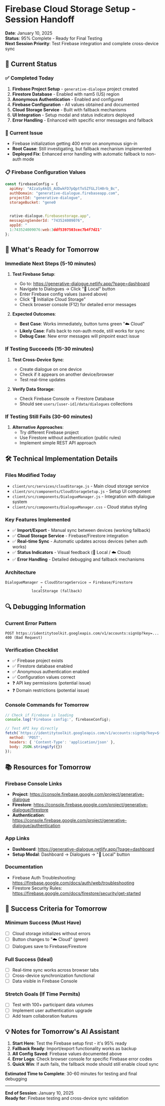 # Firebase Cloud Storage Setup - Session Handoff

**Date**: January 10, 2025  
**Status**: 95% Complete - Ready for Final Testing  
**Next Session Priority**: Test Firebase integration and complete cross-device sync

## 🎯 **Current Status**

### ✅ **Completed Today**
1. **Firebase Project Setup** - `generative-dialogue` project created
2. **Firestore Database** - Enabled with nam5 (US) region
3. **Anonymous Authentication** - Enabled and configured
4. **Firebase Configuration** - All values obtained and documented
5. **Cloud Storage Service** - Built with fallback mechanisms
6. **UI Integration** - Setup modal and status indicators deployed
7. **Error Handling** - Enhanced with specific error messages and fallback

### 🔄 **Current Issue**
- Firebase initialization getting 400 error on anonymous sign-in
- **Root Cause**: Still investigating, but fallback mechanism implemented
- **Deployed Fix**: Enhanced error handling with automatic fallback to non-auth mode

### 📋 **Firebase Configuration Values**
```javascript
const firebaseConfig = {
  apiKey: "AIzaSyAkQS_AUDwkFD7pQptTo5ZfGLJlH0rb_Bc",
  authDomain: "generative-dialogue.firebaseapp.com", 
  projectId: "generative-dialogue",
  storageBucket: "gene0
  
  
  rative-dialogue.firebasestorage.app",
  messagingSenderId: "743524009076",
  appId: "
  1:743524009076:web:3ddf5397503cec7b4f7d21"
};
```

## 🚀 **What's Ready for Tomorrow**

### **Immediate Next Steps** (5-10 minutes)
1. **Test Firebase Setup**:
   - Go to: https://generative-dialogue.netlify.app/?page=dashboard
   - Navigate to Dialogues → Click "📱 Local" button
   - Enter Firebase config values (saved above)
   - Click "🚀 Initialize Cloud Storage"
   - Check browser console (F12) for detailed error messages

2. **Expected Outcomes**:
   - **Best Case**: Works immediately, button turns green "☁️ Cloud"
   - **Likely Case**: Falls back to non-auth mode, still works for sync
   - **Debug Case**: New error messages will pinpoint exact issue

### **If Testing Succeeds** (15-30 minutes)
1. **Test Cross-Device Sync**:
   - Create dialogue on one device
   - Check if it appears on another device/browser
   - Test real-time updates

2. **Verify Data Storage**:
   - Check Firebase Console → Firestore Database
   - Should see `users/[user-id]/data/dialogues` collections

### **If Testing Still Fails** (30-60 minutes)
1. **Alternative Approaches**:
   - Try different Firebase project
   - Use Firestore without authentication (public rules)
   - Implement simple REST API approach

## 🛠️ **Technical Implementation Details**

### **Files Modified Today**
- `client/src/services/cloudStorage.js` - Main cloud storage service
- `client/src/components/CloudStorageSetup.js` - Setup UI component  
- `client/src/components/DialogueManager.js` - Integration with dialogue system
- `client/src/components/DialogueManager.css` - Cloud status styling

### **Key Features Implemented**
- ✅ **Import/Export** - Manual sync between devices (working fallback)
- ✅ **Cloud Storage Service** - Firebase/Firestore integration
- ✅ **Real-time Sync** - Automatic updates across devices (when auth works)
- ✅ **Status Indicators** - Visual feedback (📱 Local / ☁️ Cloud)
- ✅ **Error Handling** - Detailed debugging and fallback mechanisms

### **Architecture**
```
DialogueManager → CloudStorageService → Firebase/Firestore
                ↓
            localStorage (fallback)
```

## 🔍 **Debugging Information**

### **Current Error Pattern**
```
POST https://identitytoolkit.googleapis.com/v1/accounts:signUp?key=... 400 (Bad Request)
```

### **Verification Checklist**
- ✅ Firebase project exists
- ✅ Firestore database enabled  
- ✅ Anonymous authentication enabled
- ✅ Configuration values correct
- ❓ API key permissions (potential issue)
- ❓ Domain restrictions (potential issue)

### **Console Commands for Tomorrow**
```javascript
// Check if Firebase is loading
console.log('Firebase config:', firebaseConfig);

// Test API key directly
fetch(`https://identitytoolkit.googleapis.com/v1/accounts:signUp?key=${apiKey}`, {
  method: 'POST',
  headers: { 'Content-Type': 'application/json' },
  body: JSON.stringify({})
});
```

## 📚 **Resources for Tomorrow**

### **Firebase Console Links**
- **Project**: https://console.firebase.google.com/project/generative-dialogue
- **Firestore**: https://console.firebase.google.com/project/generative-dialogue/firestore
- **Authentication**: https://console.firebase.google.com/project/generative-dialogue/authentication

### **App Links**
- **Dashboard**: https://generative-dialogue.netlify.app/?page=dashboard
- **Setup Modal**: Dashboard → Dialogues → "📱 Local" button

### **Documentation**
- Firebase Auth Troubleshooting: https://firebase.google.com/docs/auth/web/troubleshooting
- Firestore Security Rules: https://firebase.google.com/docs/firestore/security/get-started

## 🎯 **Success Criteria for Tomorrow**

### **Minimum Success** (Must Have)
- [ ] Cloud storage initializes without errors
- [ ] Button changes to "☁️ Cloud" (green)
- [ ] Dialogues save to Firebase/Firestore

### **Full Success** (Ideal)
- [ ] Real-time sync works across browser tabs
- [ ] Cross-device synchronization functional
- [ ] Data visible in Firebase Console

### **Stretch Goals** (If Time Permits)
- [ ] Test with 100+ participant data volumes
- [ ] Implement user authentication upgrade
- [ ] Add team collaboration features

## 💡 **Notes for Tomorrow's AI Assistant**

1. **Start Here**: Test the Firebase setup first - it's 95% ready
2. **Fallback Ready**: Import/export functionality works as backup
3. **All Config Saved**: Firebase values documented above
4. **Error Logs**: Check browser console for specific Firebase error codes
5. **Quick Win**: If auth fails, the fallback mode should still enable cloud sync

**Estimated Time to Complete**: 30-60 minutes for testing and final debugging

---
**End of Session**: January 10, 2025  
**Ready for**: Firebase testing and cross-device sync validation
